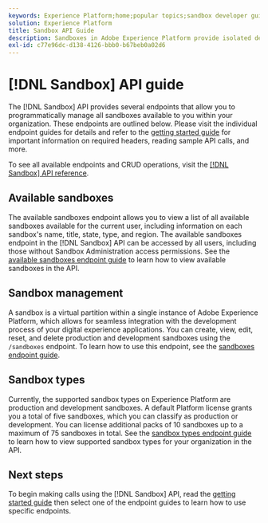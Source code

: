 ```yaml
---
keywords: Experience Platform;home;popular topics;sandbox developer guide
solution: Experience Platform
title: Sandbox API Guide
description: Sandboxes in Adobe Experience Platform provide isolated development environments that allow you to test features, run experiments, and make custom configurations without impacting your production environment.
exl-id: c77e96dc-d138-4126-bbb0-b67beb0a02d6
---
```

# [!DNL Sandbox] API guide

The [!DNL Sandbox] API provides several endpoints that allow you to programmatically manage all sandboxes available to you within your organization. These endpoints are outlined below. Please visit the individual endpoint guides for details and refer to the [getting started guide](./getting-started.md) for important information on required headers, reading sample API calls, and more.

To see all available endpoints and CRUD operations, visit the [[!DNL Sandbox] API reference](https://www.adobe.io/experience-platform-apis/references/sandbox).

## Available sandboxes

The available sandboxes endpoint allows you to view a list of all available sandboxes available for the current user, including information on each sandbox's name, title, state, type, and region. The available sandboxes endpoint in the [!DNL Sandbox] API can be accessed by all users, including those without Sandbox Administration access permissions. See the [available sandboxes endpoint guide](./available.md) to learn how to view available sandboxes in the API.

## Sandbox management

A sandbox is a virtual partition within a single instance of Adobe Experience Platform, which allows for seamless integration with the development process of your digital experience applications. You can create, view, edit, reset, and delete production and development sandboxes using the `/sandboxes` endpoint. To learn how to use this endpoint, see the [sandboxes endpoint guide](./sandboxes.md).

## Sandbox types

Currently, the supported sandbox types on Experience Platform are production and development sandboxes. A default Platform license grants you a total of five sandboxes, which you can classify as production or development. You can license additional packs of 10 sandboxes up to a maximum of 75 sandboxes in total. See the [sandbox types endpoint guide](./types.md) to learn how to view supported sandbox types for your organization in the API.

## Next steps

To begin making calls using the [!DNL Sandbox] API, read the [getting started guide](./getting-started.md) then select one of the endpoint guides to learn how to use specific endpoints.
